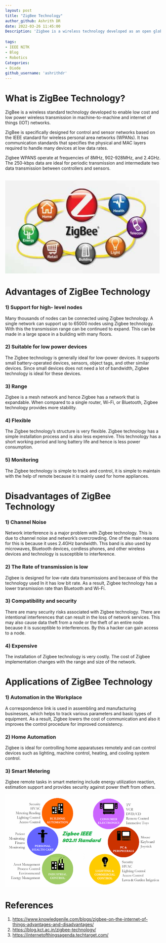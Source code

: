 ```yaml
---
layout: post
title: "ZigBee Technology"
author_github: Ashrith DR
date: 2022-03-26 11:45:00
Description: 'Zigbee is a wireless technology developed as an open global standard to address the unique needs of low-cost, low-power wireless IoT networks'

tags: 
- IEEE NITK
- Blog
- Robotics
Categories:
- Diode
github_username: 'ashrithdr'
---
```

# What is ZigBee Technology? #


ZigBee is a wireless standard technology developed to enable low cost and low power wireless transmission in machine-to-machine and internet of things (IOT) networks.

ZigBee is specifically designed for control and sensor networks based on the IEEE standard for wireless personal area networks (WPANs). It has communication standards that specifies the physical and MAC layers required to handle many devices at low data rates.

Zigbee WPANS operate at frequencies of 8MHz, 902-928MHz, and 2.4GHz. The 250-kbps data are ideal for periodic transmission and intermediate two data transmission between controllers and sensors. 

<br />
<img src = "https://github.com/ashrithdr/IEEE-Blog/blob/main/Picture%201.jpg" style="height: 300px; width:500px;"/>
<br />

# Advantages of ZigBee Technology #

### 1)	Support for high- level nodes ###
Many thousands of nodes can be connected using Zigbee technology. A single network can support up to 65000 nodes using Zigbee technology. With this the transmission range can be continued to expand. This can be made in a large space in a building with many floors.

### 2)	Suitable for low power devices ###
The Zigbee technology is generally ideal for low-power devices. It supports small battery-operated devices, sensors, object tags, and other similar devices. Since small devices does not need a lot of bandwidth, Zigbee technology is ideal for these devices. 

### 3)	Range ###
Zigbee is a mesh network and hence Zigbee has a network that is expandable. When compared to a single router, Wi-Fi, or Bluetooth, Zigbee technology provides more stability. 

### 4)	Flexible ###
The Zigbee technology’s structure is very flexible. Zigbee technology has a simple installation process and is also less expensive. This technology has a short working period and long battery life and hence is less power consumption.

### 5)	Monitoring  ###
The Zigbee technology is simple to track and control, it is simple to maintain with the help of remote because it is mainly used for home appliances.


# Disadvantages of ZigBee Technology #

### 1)	Channel Noise ###
Network interference is a major problem with Zigbee technology. This is due to channel noise and network’s overcrowding. One of the main reasons for this is because it uses 2.4GHz bandwidth. This band is also used by microwaves, Bluetooth devices, cordless phones, and other wireless devices and technology is susceptible to interference.

### 2)	The Rate of transmission is low ###
Zigbee is designed for low-rate data transmissions and because of this the technology used In it has low bit rate. As a result, Zigbee technology has a lower transmission rate than Bluetooth and Wi-Fi.

### 3)	Compatibility and security ###
There are many security risks associated with Zigbee technology. There are intentional interferences that can result in the loss of network services. This may also cause data theft from a node or the theft of an entire node because it is susceptible to interferences. By this a hacker can gain access to a node.

### 4)	Expensive ###
The installation of Zigbee technology is very costly. The cost of Zigbee implementation changes with the range and size of the network. 


# Applications of ZigBee Technology #

### 1)	Automation in the Workplace ###
A correspondence link is used in assembling and manufacturing businesses, which helps to track various parameters and basic types of equipment. As a result, Zigbee lowers the cost of communication and also it improves the control procedure for improved consistency.
### 2)	Home Automation ###
Zigbee is ideal for controlling home apparatuses remotely and can control devices such as lighting, machine control, heating, and cooling system control.
### 3)	Smart Metering ###
Zigbee remote tasks in smart metering include energy utilization reaction, estimation support and provides security against power theft from others.

<img src = "https://github.com/ashrithdr/IEEE-Blog/blob/main/Picture%202.png" style="height: 300px; width:500px;"/>


# References #
1. https://www.knowledgenile.com/blogs/zigbee-on-the-internet-of-things-advantages-and-disadvantages/
2. https://blog.kct.ac.in/zigbee-technology/
3. https://internetofthingsagenda.techtarget.com/
                                                                                 
